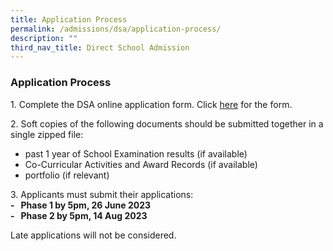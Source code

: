 ```yaml
---
title: Application Process
permalink: /admissions/dsa/application-process/
description: ""
third_nav_title: Direct School Admission
---
```

### **Application Process**
1\. Complete the DSA online application form. Click&nbsp;[here](https://form.gov.sg/6441fd2c19d7c80013d48757)&nbsp;for the form.

2\. Soft copies of the following documents should be submitted together in a single zipped file:

* past 1 year of School Examination results (if available)&nbsp; &nbsp; &nbsp; &nbsp; &nbsp; &nbsp;&nbsp;
* Co-Curricular Activities and Award Records (if available)
* portfolio (if relevant)

3\. Applicants must submit their applications:<br>
**\-&nbsp; &nbsp;Phase 1 by 5pm, 26 June 2023**<br>
**\-&nbsp; &nbsp;Phase 2 by 5pm, 14 Aug 2023**<br>


Late applications will not be considered.